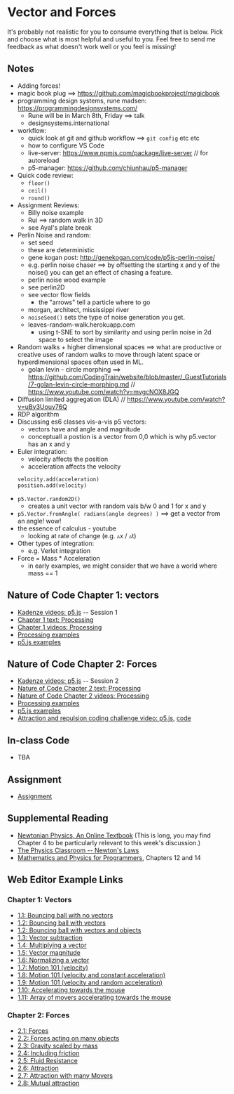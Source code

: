 # Vector and Forces

It's probably not realistic for you to consume everything that is below. Pick and choose what is most helpful and useful to you. Feel free to send me feedback as what doesn't work well or you feel is missing!

## Notes

- Adding forces!
- magic book plug ==> https://github.com/magicbookproject/magicbook
- programming design systems, rune madsen: https://programmingdesignsystems.com/
    + Rune will be in March 8th, Friday ==> talk
    + designsystems.international
- workflow:
    + quick look at git and github workflow ==> `git config` etc etc
    + how to configure VS Code
    + live-server: https://www.npmjs.com/package/live-server // for autoreload
    + p5-manager: https://github.com/chiunhau/p5-manager
- Quick code review:
    + `floor()`
    + `ceil()`
    + `round()`
- Assignment Reviews:
    + Billy noise example
    + Rui ==> random walk in 3D
    + see Ayal's plate break
- Perlin Noise and random:
    + set seed 
    + these are deterministic
    + gene kogan post: http://genekogan.com/code/p5js-perlin-noise/
    + e.g. perlin noise chaser ==> by offsetting the starting x and y of the noise() you can get an effect of chasing a feature.
    + perlin noise wood example
    + see perlin2D
    + see vector flow fields
        * the "arrows" tell a particle where to go
    + morgan, architect, mississippi river 
    + `noiseSeed()` sets the type of noise generation you get.
    + leaves-random-walk.herokuapp.com
        * using t-SNE to sort by similarity and using perlin noise in 2d space to select the image
- Random walks + higher dimensional spaces ==> what are productive or creative uses of random walks to move through latent space or hyperdimensional spaces often used in ML.
    + golan levin - circle morphing ==> https://github.com/CodingTrain/website/blob/master/_GuestTutorials/7-golan-levin-circle-morphing.md // https://www.youtube.com/watch?v=mvgcNOX8JGQ
- Diffusion limited aggregation (DLA) // https://www.youtube.com/watch?v=uBy3Uouy76Q
- RDP algorithm
- Discussing es6 classes vis-a-vis p5 vectors:
    + vectors have and angle and magnitude
    + conceptuall a postion is a vector from 0,0 which is why p5.vector has an x and y
- Euler integration:
    + velocity affects the position
    + acceleration affects the velocity
    ```
    velocity.add(acceleration)
    position.add(velocity)
    ```
- `p5.Vector.random2D()`
    + creates a unit vector with random vals b/w 0 and 1 for x and y
- `p5.Vector.fromAngle( radians(angle degrees) )` ==> get a vector from an angle! wow!
- the essence of calculus - youtube
    + looking at rate of change  (e.g. ▵x / ▵t)
- Other types of integration:
    + e.g. Verlet integration 
- Force = Mass * Acceleration
    + in early examples, we might consider that we have a world where mass == 1


## Nature of Code Chapter 1: vectors
* [Kadenze videos: p5.js](https://www.kadenze.com/courses/the-nature-of-code/info) -- Session 1
* [Chapter 1 text: Processing](http://natureofcode.com/book/chapter-1-vectors/)
* [Chapter 1 videos: Processing](https://www.youtube.com/playlist?list=PLRqwX-V7Uu6ZwSmtE13iJBcoI-r4y7iEc)
* [Processing examples](https://github.com/nature-of-code/noc-examples-processing/tree/master/chp01_vectors)
* [p5.js examples](https://github.com/nature-of-code/noc-examples-p5.js/tree/master/chp01_vectors)

## Nature of Code Chapter 2: Forces
* [Kadenze videos: p5.js](https://www.kadenze.com/courses/the-nature-of-code/info) -- Session 2
* [Nature of Code Chapter 2 text: Processing](http://natureofcode.com/book/chapter-2-forces/)
* [Nature of Code Chapter 2 videos: Processing](https://www.youtube.com/playlist?list=PLRqwX-V7Uu6ZRrqLcQ5BkBKmBLiGD8n4O)
* [Processing examples](https://github.com/nature-of-code/noc-examples-processing/tree/master/chp02_forces)
* [p5.js examples](https://github.com/nature-of-code/noc-examples-p5.js/tree/master/chp02_forces)
* [Attraction and repulsion coding challenge video: p5.js](https://thecodingtrain.com/CodingChallenges/056-attraction-repulsion.html), [code](https://editor.p5js.org/full/6WL2O4vq0)

## In-class Code
* TBA

## Assignment
* [Assignment](https://github.com/nature-of-code/noc-syllabus-S19/wiki/Assignment-2)

## Supplemental Reading
* [Newtonian Physics, An Online Textbook](http://www.lightandmatter.com/area1book1.html) (This is long, you may find Chapter 4 to be particularly relevant to this week's discussion.)
* [The Physics Classroom -- Newton's Laws](http://www.physicsclassroom.com/Class/newtlaws/newtltoc.html)
* [Mathematics and Physics for Programmers](http://www.amazon.com/gp/product/1584503300/), Chapters 12 and 14

## Web Editor Example Links

### Chapter 1: Vectors
* [1.1: Bouncing ball with no vectors](http://editor.p5js.org/natureofcode/sketches/Sk4d-UUPx)
* [1.2: Bouncing ball with vectors](http://editor.p5js.org/natureofcode/sketches/rkIaZUIvx)
* [1.2: Bouncing ball with vectors and objects](http://editor.p5js.org/natureofcode/sketches/B1HXjDzdl)
* [1.3: Vector subtraction](http://editor.p5js.org/natureofcode/sketches/H14-fI8Px)
* [1.4: Multiplying a vector](http://editor.p5js.org/natureofcode/sketches/HkoNf8Uve)
* [1.5: Vector magnitude](http://editor.p5js.org/natureofcode/sketches/SyeuMLLvg)
* [1.6: Normalizing a vector](http://editor.p5js.org/natureofcode/sketches/SJ2hzULPg)
* [1.7: Motion 101 (velocity)](http://editor.p5js.org/natureofcode/sketches/Bkg4XUIwe)
* [1.8: Motion 101 (velocity and constant acceleration)](http://editor.p5js.org/natureofcode/sketches/Sy3k4ILDg)
* [1.9: Motion 101 (velocity and random acceleration)](http://editor.p5js.org/natureofcode/sketches/ByT9EIUDl)
* [1.10: Accelerating towards the mouse](http://editor.p5js.org/natureofcode/sketches/ryAIHLIPe)
* [1.11: Array of movers accelerating towards the mouse](http://editor.p5js.org/natureofcode/sketches/Sy5lLI8ve)

### Chapter 2: Forces
* [2.1: Forces](http://editor.p5js.org/natureofcode/sketches/B13QnJZul)
* [2.2: Forces acting on many objects](http://editor.p5js.org/natureofcode/sketches/SJC2hk-dl)
* [2.3: Gravity scaled by mass](http://editor.p5js.org/natureofcode/sketches/HyQea1W_l)
* [2.4: Including friction](http://editor.p5js.org/natureofcode/sketches/B1isyebug)
* [2.5: Fluid Resistance](http://editor.p5js.org/natureofcode/sketches/H1DmxeW_g)
* [2.6: Attraction](http://editor.p5js.org/natureofcode/sketches/HyWqel-de)
* [2.7: Attraction with many Movers](http://editor.p5js.org/natureofcode/sketches/rJ9l-x-Ox)
* [2.8: Mutual attraction](http://editor.p5js.org/natureofcode/sketches/SkYSWlb_x)
